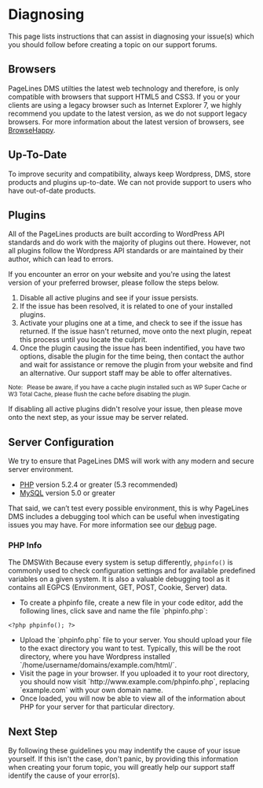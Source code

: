 # Diagnosing #

This page lists instructions that can assist in diagnosing your issue(s) which you should follow before creating a topic on our support forums.

## Browsers ##

PageLines DMS utilties the latest web technology and therefore, is only compatible with browsers that support HTML5 and CSS3. If you or your clients are using a legacy browser such as Internet Explorer 7, we highly recommend you update to the latest version, as we do not support legacy browsers. For more information about the latest version of browsers, see [BrowseHappy](http://browsehappy.com/).

## Up-To-Date

To improve security and compatibility, always keep Wordpress, DMS, store products and plugins up-to-date. We can not provide support to users who have out-of-date products.

## Plugins ##

All of the PageLines products are built according to WordPress API standards and do work with the majority of plugins out there. However, not all plugins follow the Wordpress API standards or are maintained by their author, which can lead to errors.

If you encounter an error on your website and you're using the latest version of your preferred browser, please follow the steps below.

1. Disable all active plugins and see if your issue persists.
2. If the issue has been resolved, it is related to one of your installed plugins.
3. Activate your plugins one at a time, and check to see if the issue has returned. If the issue hasn't returned, move onto the next plugin, repeat this process until you locate the culprit.
4. Once the plugin causing the issue has been indentified, you have two options, disable the plugin for the time being, then contact the author and wait for assistance or remove the plugin from your website and find an alternative. Our support staff may be able to offer alternatives.

<p class="zmt zmb"><small><span class="label label-info" style="margin-right: 5px;">Note:</span> Please be aware, if you have a cache plugin installed such as WP Super Cache or W3 Total Cache, please flush the cache before disabling the plugin.</small></p>

If disabling all active plugins didn't resolve your issue, then please move onto the next step, as your issue may be server related.

## Server Configuration ##

We try to ensure that PageLines DMS will work with any modern and secure server environment.

* [PHP](http://php.net/) version 5.2.4 or greater (5.3 recommended)
* [MySQL](http://www.mysql.com/) version 5.0 or greater

That said, we can’t test every possible environment, this is  why PageLines DMS includes a debugging tool which can be useful when investigating issues you may have. For more information see our [debug](http://docs.pagelines.com/support-troubleshooting/debug) page.

### PHP Info ###

The DMSWith Because every system is setup differently, `phpinfo()` is commonly used to check configuration settings and for available predefined variables on a given system. It is also a valuable debugging tool as it contains all EGPCS (Environment, GET, POST, Cookie, Server) data.

<ul>
<li> To create a phpinfo file, create a new file in your code editor, add the following lines, click save and name the file `phpinfo.php`:</li>
</ul>

~~~ .php
<?php phpinfo(); ?>
~~~

<ul>
<li>Upload the `phpinfo.php` file to your server. You should upload your file to the exact directory you want to test. Typically, this will be the root directory, where you have Wordpress installed `/home/username/domains/example.com/html/`.</li>

<li>Visit the page in your browser. If you uploaded it to your root directory, you should now visit `http://www.example.com/phpinfo.php`, replacing `example.com` with your own domain name.</li>

<li>Once loaded, you will now be able to view all of the information about PHP for your server for that particular directory.</li>
</ul>

## Next Step ##

By following these guidelines you may indentify the cause of your issue yourself. If this isn't the case, don't panic, by providing this information when creating your forum topic, you will greatly help our support staff identify the cause of your error(s).